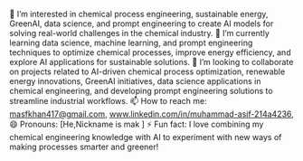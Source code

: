 👀 I’m interested in chemical process engineering, sustainable energy, GreenAI, data science, and prompt engineering to create AI models for solving real-world challenges in the chemical industry.
🌱 I’m currently learning data science, machine learning, and prompt engineering techniques to optimize chemical processes, improve energy efficiency, and explore AI applications for sustainable solutions.
💞️ I’m looking to collaborate on projects related to AI-driven chemical process optimization, renewable energy innovations, GreenAI initiatives, data science applications in chemical engineering, and developing prompt engineering solutions to streamline industrial workflows.
📫 How to reach me: masfkhan417@gmail.com, www.linkedin.com/in/muhammad-asif-214a4236,
😄 Pronouns: [He,Nickname is mak ]
⚡ Fun fact: I love combining my chemical engineering knowledge with AI to experiment with new ways of making processes smarter and greener!
<!---
masifkhan3/masifkhan3 is a ✨ special ✨ repository because its `README.md` (this file) appears on your GitHub profile.
You can click the Preview link to take a look at your changes.
--->
